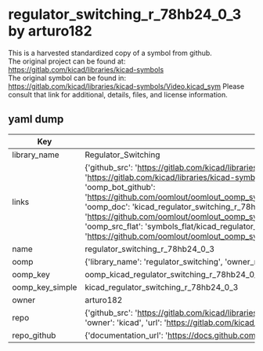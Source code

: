 # regulator_switching_r_78hb24_0_3 by arturo182  
This is a harvested standardized copy of a symbol from github.  
The original project can be found at:  
https://gitlab.com/kicad/libraries/kicad-symbols  
The original symbol can be found in:
https://gitlab.com/kicad/libraries/kicad-symbols/Video.kicad_sym
Please consult that link for additional, details, files, and license information.  
## yaml dump  
| Key | Value |  
| --- | --- |  
| library_name | Regulator_Switching |  
| links | {'github_src': 'https://gitlab.com/kicad/libraries/kicad-symbols/Video.kicad_sym', 'github_src_repo': 'https://gitlab.com/kicad/libraries/kicad-symbols', 'oomp_bot': 'kicad_regulator_switching_r_78hb24_0_3/working', 'oomp_bot_github': 'https://github.com/oomlout/oomlout_oomp_symbol_bot/tree/main/kicad_regulator_switching_r_78hb24_0_3/working', 'oomp_doc': 'kicad_regulator_switching_r_78hb24_0_3/working', 'oomp_doc_github': 'https://github.com/oomlout/oomlout_oomp_symbol_doc/tree/main/kicad_regulator_switching_r_78hb24_0_3/working', 'oomp_src_flat': 'symbols_flat/kicad_regulator_switching_r_78hb24_0_3/working', 'oomp_src_flat_github': 'https://github.com/oomlout/oomlout_oomp_symbol_src/tree/main/kicad_regulator_switching_r_78hb24_0_3/working'} |  
| name | regulator_switching_r_78hb24_0_3 |  
| oomp | {'library_name': 'regulator_switching', 'owner_name': 'kicad', 'symbol_name': 'regulator_switching_r_78hb24_0_3'} |  
| oomp_key | oomp_kicad_regulator_switching_r_78hb24_0_3 |  
| oomp_key_simple | kicad_regulator_switching_r_78hb24_0_3 |  
| owner | arturo182 |  
| repo | {'github_src': 'https://gitlab.com/kicad/libraries/kicad-symbols/Video.kicad_sym', 'name': 'libraries/kicad-symbols', 'owner': 'kicad', 'url': 'https://gitlab.com/kicad/libraries/kicad-symbols'} |  
| repo_github | {'documentation_url': 'https://docs.github.com/rest/repos/repos#get-a-repository', 'message': 'Not Found'} |  

